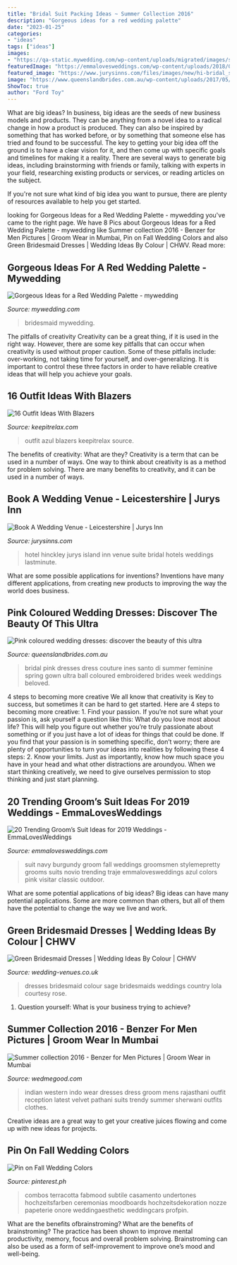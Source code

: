 ```yaml
---
title: "Bridal Suit Packing Ideas ~ Summer Collection 2016"
description: "Gorgeous ideas for a red wedding palette"
date: "2023-01-25"
categories:
- "ideas"
tags: ["ideas"]
images:
- "https://qa-static.mywedding.com/wp-content/uploads/migrated/images/skyword/plum-oak.jpg"
featuredImage: "https://emmalovesweddings.com/wp-content/uploads/2018/09/navy-blue-and-burgundy-grooms-suit-wedding-ideas.jpg"
featured_image: "https://www.jurysinns.com/files/images/new/hi-bridal_suite.jpg-MTAyNHg.jpg"
image: "https://www.queenslandbrides.com.au/wp-content/uploads/2017/05/1-fashion-pink-inesDiSanto.jpg"
ShowToc: true
author: "Ford Toy"
---
```



What are big ideas?
In business, big ideas are the seeds of new business models and products. They can be anything from a novel idea to a radical change in how a product is produced. They can also be inspired by something that has worked before, or by something that someone else has tried and found to be successful. 
The key to getting your big idea off the ground is to have a clear vision for it, and then come up with specific goals and timelines for making it a reality. There are several ways to generate big ideas, including brainstorming with friends or family, talking with experts in your field, researching existing products or services, or reading articles on the subject. 

If you're not sure what kind of big idea you want to pursue, there are plenty of resources available to help you get started.

	

		
looking for Gorgeous Ideas for a Red Wedding Palette - mywedding you've came to the right page. We have 8 Pics about Gorgeous Ideas for a Red Wedding Palette - mywedding like Summer collection 2016 - Benzer for Men Pictures | Groom Wear in Mumbai, Pin on Fall Wedding Colors and also Green Bridesmaid Dresses | Wedding Ideas By Colour | CHWV. Read more:
		
    
## Gorgeous Ideas For A Red Wedding Palette - Mywedding

<img loading=lazy src="https://qa-static.mywedding.com/wp-content/uploads/migrated/images/skyword/plum-oak.jpg" onerror="this.onerror=null;this.src='https://tse3.mm.bing.net/th?id=OIP.E0ifN8hO-ko3yNJ5M8vQswHaLH&amp;pid=15.1';" alt="Gorgeous Ideas for a Red Wedding Palette - mywedding">

_Source: mywedding.com_

>bridesmaid mywedding. 

	

The pitfalls of creativity
Creativity can be a great thing, if it is used in the right way. However, there are some key pitfalls that can occur when creativity is used without proper caution. Some of these pitfalls include: over-working, not taking time for yourself, and over-generalizing. It is important to control these three factors in order to have reliable creative ideas that will help you achieve your goals.

    
## 16 Outfit Ideas With Blazers

<img loading=lazy src="https://keepitrelax.com/wp-content/uploads/2014/01/lefties-azul-oscuro-gas-blazerslook-main-single.jpg" onerror="this.onerror=null;this.src='https://tse1.mm.bing.net/th?id=OIP.EwXCu7R0l2xjNJ8YwCq2qwHaK3&amp;pid=15.1';" alt="16 Outfit Ideas With Blazers">

_Source: keepitrelax.com_

>outfit azul blazers keepitrelax source. 

	

The benefits of creativity: What are they?
Creativity is a term that can be used in a number of ways. One way to think about creativity is as a method for problem solving. There are many benefits to creativity, and it can be used in a number of ways.

    
## Book A Wedding Venue - Leicestershire | Jurys Inn

<img loading=lazy src="https://www.jurysinns.com/files/images/new/hi-bridal_suite.jpg-MTAyNHg.jpg" onerror="this.onerror=null;this.src='https://tse3.mm.bing.net/th?id=OIP.cQqDHclldgvRPRhedeDomwHaE2&amp;pid=15.1';" alt="Book A Wedding Venue - Leicestershire | Jurys Inn">

_Source: jurysinns.com_

>hotel hinckley jurys island inn venue suite bridal hotels weddings lastminute. 

	

What are some possible applications for inventions?
Inventions have many different applications, from creating new products to improving the way the world does business.

    
## Pink Coloured Wedding Dresses: Discover The Beauty Of This Ultra

<img loading=lazy src="https://www.queenslandbrides.com.au/wp-content/uploads/2017/05/1-fashion-pink-inesDiSanto.jpg" onerror="this.onerror=null;this.src='https://tse4.mm.bing.net/th?id=OIP.xaR0IzpRVRH-cD4qlDQcswHaLH&amp;pid=15.1';" alt="Pink coloured wedding dresses: discover the beauty of this ultra">

_Source: queenslandbrides.com.au_

>bridal pink dresses dress couture ines santo di summer feminine spring gown ultra ball coloured embroidered brides week weddings beloved. 

	

4 steps to becoming more creative
We all know that creativity is Key to success, but sometimes it can be hard to get started. Here are 4 steps to becoming more creative: 1. Find your passion. If you’re not sure what your passion is, ask yourself a question like this: What do you love most about life? This will help you figure out whether you’re truly passionate about something or if you just have a lot of ideas for things that could be done. If you find that your passion is in something specific, don’t worry; there are plenty of opportunities to turn your ideas into realities by following these 4 steps: 
2. Know your limits. Just as importantly, know how much space you have in your head and what other distractions are aroundyou. When we start thinking creatively, we need to give ourselves permission to stop thinking and just start planning.

    
## 20 Trending Groom’s Suit Ideas For 2019 Weddings - EmmaLovesWeddings

<img loading=lazy src="https://emmalovesweddings.com/wp-content/uploads/2018/09/navy-blue-and-burgundy-grooms-suit-wedding-ideas.jpg" onerror="this.onerror=null;this.src='https://tse3.mm.bing.net/th?id=OIP._k8evMkSuf7k--99VzRxVAHaJ7&amp;pid=15.1';" alt="20 Trending Groom’s Suit Ideas for 2019 Weddings - EmmaLovesWeddings">

_Source: emmalovesweddings.com_

>suit navy burgundy groom fall weddings groomsmen stylemepretty grooms suits novio trending traje emmalovesweddings azul colors pink visitar classic outdoor. 

	

What are some potential applications of big ideas?
Big ideas can have many potential applications. Some are more common than others, but all of them have the potential to change the way we live and work.

    
## Green Bridesmaid Dresses | Wedding Ideas By Colour | CHWV

<img loading=lazy src="https://www.wedding-venues.co.uk/sites/default/files/4.country-wedding-sage-lolarosephotography-green-bridesmaids-dresses-weddings.jpg" onerror="this.onerror=null;this.src='https://tse2.mm.bing.net/th?id=OIP.wX7eXx_de0hGpzZRxhoksQHaLH&amp;pid=15.1';" alt="Green Bridesmaid Dresses | Wedding Ideas By Colour | CHWV">

_Source: wedding-venues.co.uk_

>dresses bridesmaid colour sage bridesmaids weddings country lola courtesy rose. 

	

1. Question yourself: What is your business trying to achieve? 

    
## Summer Collection 2016 - Benzer For Men Pictures | Groom Wear In Mumbai

<img loading=lazy src="https://image.wedmegood.com/resized/570X/uploads/project/5993/1463822030_M16_142a.jpg" onerror="this.onerror=null;this.src='https://tse3.mm.bing.net/th?id=OIP.XzKpApOJ0oyT_TdpJl6TVwAAAA&amp;pid=15.1';" alt="Summer collection 2016 - Benzer for Men Pictures | Groom Wear in Mumbai">

_Source: wedmegood.com_

>indian western indo wear dresses dress groom mens rajasthani outfit reception latest velvet pathani suits trendy summer sherwani outfits clothes. 

	

Creative ideas are a great way to get your creative juices flowing and come up with new ideas for projects.

    
## Pin On Fall Wedding Colors

<img loading=lazy src="https://i.pinimg.com/736x/13/ac/1c/13ac1c90a12dd2dcd4d2288100e9bfd5.jpg" onerror="this.onerror=null;this.src='https://tse1.mm.bing.net/th?id=OIP.fYk_KfjxHwCQqq0XNict8QHaNU&amp;pid=15.1';" alt="Pin on Fall Wedding Colors">

_Source: pinterest.ph_

>combos terracotta fabmood subtile casamento undertones hochzeitsfarben ceremonias moodboards hochzeitsdekoration nozze papeterie onore weddingaesthetic weddingcars profpin. 

	

What are the benefits ofbrainstroming?
What are the benefits of brainstroming? The practice has been shown to improve mental productivity, memory, focus and overall problem solving. Brainstroming can also be used as a form of self-improvement to improve one’s mood and well-being.

